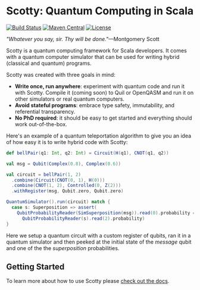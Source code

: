 # Scotty: Quantum Computing in Scala

[![Build Status](https://travis-ci.org/entangled-xyz/scotty.svg?branch=master)](https://travis-ci.org/entangled-xyz/scotty) [![Maven Central](https://maven-badges.herokuapp.com/maven-central/xyz.entangled/scotty_2.12/badge.svg)](https://maven-badges.herokuapp.com/maven-central/xyz.entangled/scotty_2.12) [![License](https://img.shields.io/badge/License-Apache%202.0-blue.svg)](https://github.com/gitbucket/gitbucket/blob/master/LICENSE)

*"Whatever you say, sir. Thy will be done."*—Montgomery Scott

Scotty is a quantum computing framework for Scala developers. It comes with a quantum computer simulator that can be used for writing hybrid (classical and quantum) programs.

Scotty was created with three goals in mind:

- **Write once, run anywhere**: experiment with quantum code and run it with Scotty. Compile it (coming soon) to Quil or OpenQASM and run it on other simulators or real quantum computers.
- **Avoid stateful programs**: embrace type safety, immutability, and referential transparency.
- **No PhD required**: it should be easy to get started and everything should work out-of-the-box.

Here's an example of a quantum teleportation algorithm to give you an idea of how easy it is to write hybrid code with Scotty:

```scala
def bellPair(q1: Int, q2: Int) = Circuit(H(q1), CNOT(q1, q2))

val msg = Qubit(Complex(0.8), Complex(0.6))

val circuit = bellPair(1, 2)
  .combine(Circuit(CNOT(0, 1), H(0)))
  .combine(CNOT(1, 2), Controlled(0, Z(2)))
  .withRegister(msg, Qubit.zero, Qubit.zero)

QuantumSimulator().run(circuit) match {
  case s: Superposition => assert(
    QubitProbabilityReader(SimSuperposition(msg)).read(0).probability ==
      QubitProbabilityReader(s).read(2).probability)
}
```

Here we setup a quantum circuit with a custom register of qubits, ran it in a quantum simulator and then peeked at the initial state of the *message* qubit and one of the the *superposition* probabilities.

## Getting Started

To learn more about how to use Scotty please [check out the docs](https://www.entangled.xyz/scotty/).